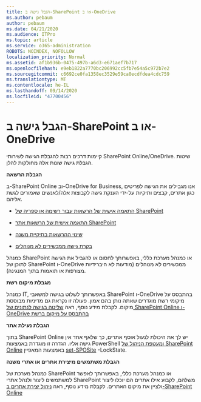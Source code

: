 ```yaml
---
title: הגבל גישה ב-SharePoint או ב-OneDrive
ms.author: pebaum
author: pebaum
ms.date: 04/21/2020
ms.audience: ITPro
ms.topic: article
ms.service: o365-administration
ROBOTS: NOINDEX, NOFOLLOW
localization_priority: Normal
ms.assetid: af1b936b-0475-497b-a6d3-e671aef7b717
ms.openlocfilehash: e9eb1822a7770bc206992cc5fb7e54a5c972b7e2
ms.sourcegitcommit: c6692ce0fa1358ec3529e59ca0ecdfdea4cdc759
ms.translationtype: MT
ms.contentlocale: he-IL
ms.lasthandoff: 09/14/2020
ms.locfileid: "47700456"
---
```

# <a name="restrict-access-in-sharepoint-or-onedrive"></a>הגבל גישה ב-SharePoint או ב-OneDrive

קיימות דרכים רבות להגבלת הגישה לשירותי SharePoint Online/OneDrive. שיטות הגבלת גישה שונות אלה מחולקות להלן. 

**הגבלת הרשאה**

ב-SharePoint Online וב-OneDrive for Business, אנו מגבילים את הגישה לפריטים כגון אתרים, קבצים ותיקיות על-ידי הענקת גישה לקבוצות אלה/לאנשים שאמורים לגשת אליהם.

- [התאמה אישית של הרשאות עבור רשימה או ספריה של SharePoint](https://support.office.com/article/Customize-permissions-for-a-SharePoint-list-or-library-02d770f3-59eb-4910-a608-5f84cc297782)

- [התאמה אישית של הרשאות אתר SharePoint](https://docs.microsoft.com/sharepoint/customize-sharepoint-site-permissions)

- [שינוי ההרשאות בתיקיית משנה](https://support.office.com/article/Change-the-permissions-on-a-subfolder-5427BD7C-F20A-4F75-8CF2-5359DD45A1A6)

- [בקרת גישה ממכשירים לא מנוהלים](https://docs.microsoft.com/sharepoint/control-access-from-unmanaged-devices)

כמנהל SharePoint או כמנהל מערכת כללי, באפשרותך לחסום או להגביל את הגישה לתוכן של SharePoint ו-OneDrive ממכשירים לא מנוהלים (מודעות לא היברידיות מצורפות או תואמות בתוך המנגינה).

**מגבלת מיקום רשת**

כמנהל IT, באפשרותך לשלוט בגישה למשאבי SharePoint ו-OneDrive בהתבסס על מיקומי רשת מוגדרים שאתה נותן בהם אמון. פעולה זו נקראת גם מדיניות מבוססת מיקום. לקבלת מידע נוסף, ראה [שליטה בגישה לנתונים של SharePoint Online ו-OneDrive בהתבסס על מיקום ברשת](https://docs.microsoft.com/sharepoint/control-access-based-on-network-location)

**הגבלת נעילת אתר** 

בתוך SharePoint Online יש לך את היכולת לנעול אוסף אתרים, כך שלאף אחד אין גישה אליו. הגדרה זו מוגדרת באמצעות PowerShell [ומעטפת הניהול של SharePoint Online](https://docs.microsoft.com/powershell/sharepoint/sharepoint-online/connect-sharepoint-online?view=sharepoint-ps) באמצעות המאפיין [set-SPOSite](https://docs.microsoft.com/powershell/module/sharepoint-online/set-sposite?view=sharepoint-ps) -LockState.

**הגבלת משתמשים מיצירת אתרים או אתרי משנה**

כמנהל מערכת של SharePoint או כמנהל מערכת כללי, באפשרותך לאפשר למשתמשים ליצור ולנהל אתרי SharePoint משלהם, לקבוע אילו אתרים הם יוכלו ליצור ולציין את מיקום האתרים. לקבלת מידע נוסף, ראה [ניהול יצירת אתרים ב-SharePoint Online](https://docs.microsoft.com/sharepoint/manage-site-creation)

